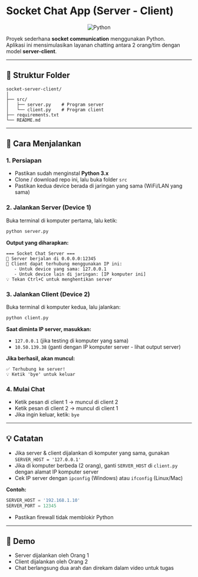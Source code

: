 # Socket Chat App (Server - Client)

<div align="center">

![Python](https://img.shields.io/badge/Python-3776AB?style=for-the-badge&logo=python&logoColor=white)

</div>

Proyek sederhana **socket communication** menggunakan Python.  
Aplikasi ini mensimulasikan layanan chatting antara 2 orang/tim dengan model **server-client**.

---

## 📂 Struktur Folder

```
socket-server-client/
│
├── src/
│   ├── server.py    # Program server
│   └── client.py    # Program client
├── requirements.txt
└── README.md
```

---

## 🚀 Cara Menjalankan

### 1. Persiapan
- Pastikan sudah menginstal **Python 3.x**  
- Clone / download repo ini, lalu buka folder `src`
- Pastikan kedua device berada di jaringan yang sama (WiFi/LAN yang sama)

### 2. Jalankan Server (Device 1)
Buka terminal di komputer pertama, lalu ketik:
```bash
python server.py
```

**Output yang diharapkan:**
```
=== Socket Chat Server ===
🚀 Server berjalan di 0.0.0.0:12345
📱 Client dapat terhubung menggunakan IP ini:
   - Untuk device yang sama: 127.0.0.1
   - Untuk device lain di jaringan: [IP komputer ini]
💡 Tekan Ctrl+C untuk menghentikan server
```

### 3. Jalankan Client (Device 2)
Buka terminal di komputer kedua, lalu jalankan:
```bash
python client.py
```

**Saat diminta IP server, masukkan:**
- `127.0.0.1` (jika testing di komputer yang sama)
- `10.50.139.38` (ganti dengan IP komputer server - lihat output server)

**Jika berhasil, akan muncul:**
```
✅ Terhubung ke server!
💡 Ketik 'bye' untuk keluar
```

### 4. Mulai Chat
- Ketik pesan di client 1 → muncul di client 2
- Ketik pesan di client 2 → muncul di client 1
- Jika ingin keluar, ketik: `bye`

---

## 💡 Catatan

- Jika server & client dijalankan di komputer yang sama, gunakan `SERVER_HOST = '127.0.0.1'`
- Jika di komputer berbeda (2 orang), ganti `SERVER_HOST` di `client.py` dengan alamat IP komputer server
- Cek IP server dengan `ipconfig` (Windows) atau `ifconfig` (Linux/Mac)

**Contoh:**
```python
SERVER_HOST = '192.168.1.10'
SERVER_PORT = 12345
```

- Pastikan firewall tidak memblokir Python

---

## 🎥 Demo

- Server dijalankan oleh Orang 1
- Client dijalankan oleh Orang 2  
- Chat berlangsung dua arah dan direkam dalam video untuk tugas